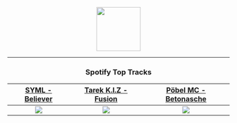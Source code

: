 <p align="center">
  <a href="https://www.tobiasmichael.de">
    <img src="https://tm-website-static.s3.eu-central-1.amazonaws.com/logo.png" width="100" height="100"/>
  </a>
</p>

---

<h3 align="center">Spotify Top Tracks</h3>

[SYML - Believer](https://open.spotify.com/track/4QthYp34wrGAPQEvbz9QNS)|[Tarek K.I.Z - Fusion](https://open.spotify.com/track/1lygYJYaLXTPQz4CRz91ZY)|[Pöbel MC - Betonasche](https://open.spotify.com/track/0UCusMnGbr9IXJgIH1Pq7b)
:---:|:----:|:----:
<img src="https://i.scdn.co/image/ab67616d00001e0215ca10fdbe28ba5205adc0cf"/>|<img src="https://i.scdn.co/image/ab67616d00001e02545e37d46e876f91905f6009"/>|<img src="https://i.scdn.co/image/ab67616d00001e029277a5e6a4075358ced6387f"/>